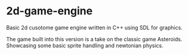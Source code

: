 # 2d-game-engine
 Basic 2d cusotome game engine written in C++ using SDL for graphics.

The game built into this version is a take on the classic game Asteroids. Showcasing some basic sprite handling and newtonian physics. 
